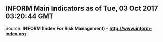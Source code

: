 ## INFORM Main Indicators as of Tue, 03 Oct 2017 03:20:44 GMT

Source: **INFORM (Index For Risk Management) - http://www.inform-index.org**